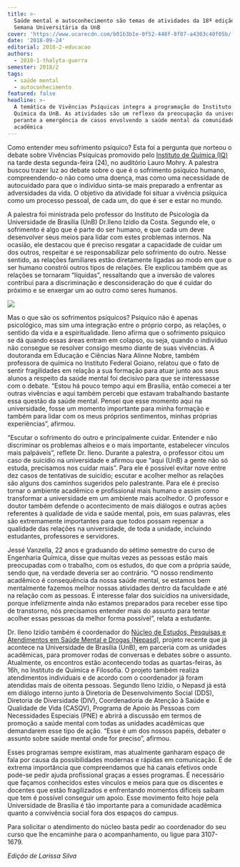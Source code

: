```yaml
---
title: >-
  Saúde mental e autoconhecimento são temas de atividades da 18ª edição da
  Semana Universitária da UnB
cover: 'https://www.ucarecdn.com/b01b3b1e-0f52-448f-8f87-a4303c40f05b/'
date: '2018-09-24'
editorial: 2018-2-educacao
authors:
  - 2018-1-thalyta-guerra
semester: 2018/2
tags:
  - saúde mental
  - autoconhecimento
featured: false
headline: >-
  A temática de Vivências Psíquicas integra a programação do Instituto de
  Química da UnB. As atividades são um reflexo da preocupação da universidade
  perante a emergência de casos envolvendo a saúde mental da comunidade
  acadêmica
---
```

Como entender meu sofrimento psíquico? Esta foi a pergunta que norteou o  debate sobre Vivências Psíquicas promovido pelo [Instituto de Química (IQ)](http://www.iq.unb.br/) na tarde desta segunda-feira (24), no auditório Lauro Mohry. A palestra buscou trazer luz ao debate sobre o que é o sofrimento psíquico humano, compreendendo-o não como uma doença, mas como uma necessidade de autocuidado para que o indivíduo sinta-se mais preparado a enfrentar as adversidades da vida. O objetivo da atividade foi situar a vivência psíquica como um processo pessoal, de cada um, do que é ser e estar no mundo.

A palestra foi ministrada pelo professor do Instituto de Psicologia da Universidade de Brasília (UnB) Dr.Ileno Izídio da Costa. Segundo ele, o sofrimento é algo que é parte do ser humano, e que cada um deve desenvolver seus meios para lidar com estes problemas internos. Na ocasião, ele destacou que é preciso resgatar a capacidade de cuidar um dos outros, respeitar e se responsabilizar pelo sofrimento do outro. Nesse sentido, as relações familiares estão diretamente ligadas ao modo em que o ser humano constrói outros tipos de relações. Ele explicou também que as relações se tornaram “líquidas”, ressaltando que a inversão de valores contribui para a
 discriminação e desconsideração do que é cuidar do próximo e se enxergar um ao outro como seres humanos.

![](https://www.ucarecdn.com/b01b3b1e-0f52-448f-8f87-a4303c40f05b/)

Mas o que são os sofrimentos psíquicos? Psíquico não é apenas psicológico,
 mas sim uma integração entre o próprio corpo, as relações, o sentido da vida e a
 espiritualidade. Ileno afirma que o sofrimento psíquico se dá quando essas áreas
 entram em colapso, ou seja, quando o indivíduo não consegue se resolver consigo
 mesmo diante de suas vivências. A doutoranda em Educação e Ciências Nara Alinne
 Nobre, também professora de química no Instituto Federal Goiano, relatou que o fato
 de sentir fragilidades em relação a sua formação para atuar junto aos seus alunos a
 respeito da saúde mental foi decisivo para que se interessasse com o debate. “Estou há pouco tempo aqui em Brasília, então comecei a ter outras vivências e aqui também
 percebi que estavam trabalhando bastante essa questão da saúde mental. Pensei que
 esse momento aqui na universidade, fosse um momento importante para minha
 formação e também para lidar com os meus próprios sentimentos, minhas próprias
 experiências”, afirmou.

“Escutar o sofrimento do outro e principalmente cuidar. Entender e não
 discriminar os problemas alheios e o mais importante, estabelecer vínculos mais
 palpáveis”, reflete Dr. Ileno. Durante a palestra, o professor citou um caso de suicídio
 na universidade e afirmou que “aqui (UnB) a gente não só estuda, precisamos nos
 cuidar mais”. Para ele é possível evitar nove entre dez casos de tentativas de suicídio;
 escutar e acolher melhor as relações são alguns dos caminhos sugeridos pelo
 palestrante. Para ele é preciso tornar o ambiente acadêmico e profissional mais
 humano e assim como transformar a universidade em um ambiente mais acolhedor. O
 professor e doutor também defende o acontecimento de mais diálogos e outras ações
 referentes à qualidade de vida e saúde mental, pois, em suas palavras, eles são
 extremamente importantes para que todos possam repensar a qualidade das relações
 na universidade, de toda a unidade, incluindo estudantes, professores e servidores.

Jessé Vanzella, 22 anos e graduando do sétimo semestre do curso de
 Engenharia Química, disse que muitas vezes as pessoas estão mais preocupadas com o
 trabalho, com os estudos, do que com a própria saúde, sendo que, na verdade deveria
 ser ao contrário. “O nosso rendimento acadêmico é consequência da nossa saúde
 mental, se estamos bem mentalmente fazemos melhor nossas atividades dentro da
 faculdade e até na relação com as pessoas. É interesse falar dos suicídios na
 universidade, porque infelizmente ainda não estamos preparados para receber esse
 tipo de transtorno, nós precisamos entender mais do assunto para tentar acolher essas
 pessoas da melhor forma possível”, relata a estudante.

Dr. Ileno Izídio também é coordenador do [Núcleo de Estudos, Pesquisas e Atendimentos em Saúde Mental e Drogas (Nepasd)](https://www.noticias.unb.br/artigos-main/2365-desafios-do-cuidado-com-a-saude-mental-e-a-qualidade-de-vida-na-universidade-de-brasilia), projeto recente que já acontece na Universidade de Brasília (UnB), em parceria com as unidades acadêmicas, para promover rodas de conversas e debates sobre o assunto. Atualmente, os encontros estão acontecendo todas as quartas-feiras, às 16h, no Instituto de Química e Filosofia. O projeto também realiza atendimentos individuais e de acordo com o coordenador já foram atendidas mais de oitenta pessoas. Segundo Ileno Izídio, o Nepasd já está em diálogo interno junto à Diretoria de Desenvolvimento Social (DDS), Diretoria de Diversidade (DIV), Coordenadoria de Atenção à Saúde e Qualidade de Vida (CASQV), Programa de Apoio às Pessoas com Necessidades Especiais (PNE) e abrirá a discussão em termos de promoção a saúde mental com todas as unidades acadêmicas que demandarem esse tipo de ação. “Esse é um dos nossos papéis, debater o assunto sobre saúde mental onde for preciso”, afirmou.

Esses programas sempre existiram, mas atualmente ganharam espaço de fala por causa da possibilidades modernas e rápidas em comunicação. É de extrema importância que compreendamos que há canais efetivos onde pode-se pedir ajuda profissional graças a esses programas. É necessário que façamos conhecidos estes vínculos e meios para que os discentes e docentes que estão fragilizados e enfrentando momentos difíceis saibam que tem é possível conseguir um apoio. Esse movimento feito hoje pela Universidade de Brasília é tão importante para a comunidade acadêmica quanto a convivência social fora dos espaços do campus.

Para solicitar o atendimento do núcleo basta pedir ao coordenador do seu curso que lhe encaminhe para o acompanhamento, ou ligue para 3107-1679.

_Edição de Larissa Silva_
